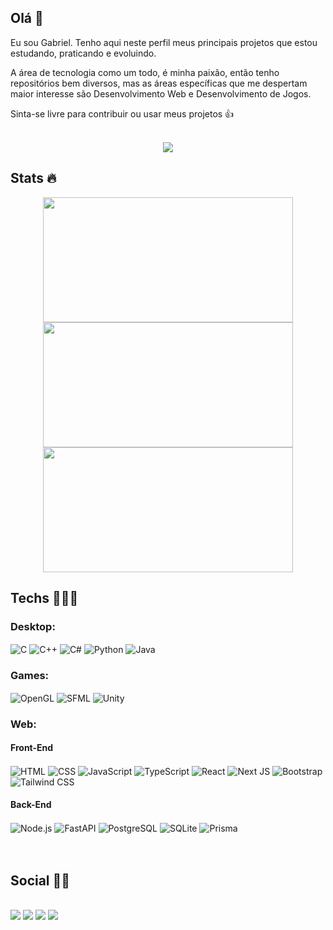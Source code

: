 ## Olá 👋

Eu sou Gabriel. Tenho aqui neste perfil meus principais projetos que estou estudando, praticando e evoluindo.

A área de tecnologia como um todo, é minha paixão, então tenho repositórios bem diversos, mas as áreas específicas que me despertam maior interesse são Desenvolvimento Web e Desenvolvimento de Jogos.

Sinta-se livre para contribuir ou usar meus projetos 👍

<br/>

<div align="center">
  <img src="https://media.giphy.com/media/dWesBcTLavkZuG35MI/giphy.gif"/>
</div>

## Stats :fire:
<div align="center">
  <img height="200em" width="400" src="https://github-readme-stats.vercel.app/api?username=jgss-gabriel-sousa&show_icons=true&theme=blue-green&include_all_commits=true&count_private=true"/>
  <img height="200em" width="400" src="https://github-readme-stats.vercel.app/api/top-langs/?username=jgss-gabriel-sousa&langs_count=10&layout=compact&theme=blue-green&include_all_commits=true&count_private=true"/>
  <img height="200em" width="400" src="https://github-readme-streak-stats.herokuapp.com/?user=jgss-gabriel-sousa&theme=github-dark-blue&hide_border=true&border_radius=10&locale=en&date_format=&mode=weekly&properties=background"/>
</div>

## Techs 👨‍💻🚀

<div>
  <!-- 
  Ready Badges: https://dev.to/envoy_/150-badges-for-github-pnk
  Create Custom: https://shields.io/
  Icons: https://simpleicons.org/
  -->
  
  ### Desktop:
  <img align="center" alt="C" src="https://img.shields.io/badge/C-00599C?style=flat&logo=c&logoColor=white">
  <img align="center" alt="C++" src="https://img.shields.io/badge/C%2B%2B-00599C?style=flat&logo=c%2B%2B&logoColor=white">
  <img align="center" alt="C#" src="https://img.shields.io/badge/C%23-239120?style=flat&logo=c-sharp&logoColor=white">
  <img align="center" alt="Python" src="https://img.shields.io/badge/Python-3776AB?style=flat&logo=python&logoColor=white">
  <img align="center" alt="Java" src="https://img.shields.io/badge/Java-ED8B00?style=flat&logo=openjdk&logoColor=white">
  
  <br/>
  
  ### Games:
  <img align="center" alt="OpenGL" src="https://img.shields.io/badge/OpenGL-FFFFFF?style=flat&logo=opengl">
  <img align="center" alt="SFML" src="https://img.shields.io/badge/SFML-93d441?style=flat&logo=SFML&logoColor=white">
  <img align="center" alt="Unity" src="https://img.shields.io/badge/Unity-100000?style=flat&logo=unity&logoColor=white">
  
  <br/>
  
  ### Web:
  #### Front-End
  <img align="center" alt="HTML" src="https://img.shields.io/badge/HTML5-E34F26?style=flat&logo=html5&logoColor=white">
  <img align="center" alt="CSS" src="https://img.shields.io/badge/CSS-239120?&style=flat&logo=css3&logoColor=white">
  <img align="center" alt="JavaScript" src="https://img.shields.io/badge/JavaScript-323330?style=flat&logo=javascript&logoColor=F7DF1E">
  <img align="center" alt="TypeScript" src="https://img.shields.io/badge/TypeScript-007ACC?style=flat&logo=typescript&logoColor=white">
  <img align="center" alt="React" src="https://img.shields.io/badge/React-20232a?&style=flat&logo=react&logoColor=%2361DAFB">
  <img align="center" alt="Next JS" src="https://img.shields.io/badge/Next-black?style=flat&logo=next.js&logoColor=white">
  <img align="center" alt="Bootstrap" src="https://img.shields.io/badge/Bootstrap-563D7C?style=flat&logo=bootstrap&logoColor=white">
  <img align="center" alt="Tailwind CSS" src="https://img.shields.io/badge/Tailwind_CSS-38B2AC?style=flat&logo=tailwind-css&logoColor=white">
  
  
  #### Back-End
  <img align="center" alt="Node.js" src="https://img.shields.io/badge/Node.js-43853D?style=flat&logo=node.js&logoColor=white">
  <img align="center" alt="FastAPI" src="https://img.shields.io/badge/FastAPI-009688?style=flat&logo=fastapi&logoColor=white">
  <img align="center" alt="PostgreSQL" src="https://img.shields.io/badge/PostgreSQL-316192?style=flat&logo=postgresql&logoColor=white">
  <img align="center" alt="SQLite" src="https://img.shields.io/badge/SQLite-07405E?style=flat&logo=sqlite&logoColor=white">
  <img align="center" alt="Prisma" src="https://img.shields.io/badge/Prisma-3982CE?style=flat&logo=Prisma&logoColor=white">
</div>
<br/><br/>

## Social 🤜🤛
<div style="display: inline_block"><br>
  <a href="mailto:jgss.gabriel.sousa@gmail.com" target="_blank"><img src="https://img.shields.io/badge/Gmail-D14836?style=for-the-badge&logo=gmail&logoColor=white"></a>
  <a href="https://www.instagram.com/gbr.sousa/" target="_blank"><img src="https://img.shields.io/badge/Instagram-E4405F?style=for-the-badge&logo=instagram&logoColor=white"></a>
  <a href="https://www.linkedin.com/in/jgss-gabriel-sousa/" target="_blank"><img src="https://img.shields.io/badge/LinkedIn-0077B5?style=for-the-badge&logo=linkedin&logoColor=white"></a>
  <a href="https://jgss-gabriel-sousa.github.io/" target="_blank"><img src="https://img.shields.io/badge/website-000000?style=for-the-badge&logo=About.me&logoColor=white"></a>
</div>
<br/><br/>

